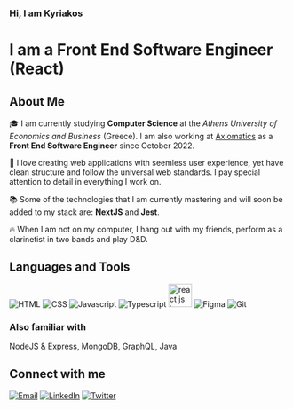 ### Hi, I am Kyriakos

# I am a Front End Software Engineer (React)

## About Me

:mortar_board: I am currently studying **Computer Science** at the _Athens University of Economics and Business_ (Greece). I am also working at [Axiomatics](https://github.com/axiomatics) as a **Front End Software Engineer** since October 2022.

:art: I love creating web applications with seemless user experience, yet have clean structure and follow the universal web standards. I pay special attention to detail in everything I work on.

:books: Some of the technologies that I am currently mastering and will soon be added to my stack are: **NextJS** and **Jest**.

:fire: When I am not on my computer, I hang out with my friends, perform as a clarinetist in two bands and play D&D.

## Languages and Tools

![HTML](https://img.icons8.com/color/48/000000/html-5.png)
![CSS](https://img.icons8.com/color/48/000000/css3.png)
![Javascript](https://img.icons8.com/color/44/000000/javascript.png)
![Typescript](https://img.icons8.com/color/44/000000/typescript.png)
<img src="https://img.icons8.com/color/344/react-native.png" alt="react js icon" style="width: 42px; height: 42px;" />
![Figma](https://img.icons8.com/color/42/000000/figma--v1.png)
![Git](https://img.icons8.com/color/48/000000/git.png)

### Also familiar with

NodeJS & Express, MongoDB, GraphQL, Java

## Connect with me

[![Email](https://img.icons8.com/fluent/48/000000/gmail.png)](mailto:kyriakosbekas00@gmail.com)
[![LinkedIn](https://img.icons8.com/fluent/48/000000/linkedin.png)](https://www.linkedin.com/in/kyriakos-bekas/)
[![Twitter](https://img.icons8.com/fluent/44/000000/twitter.png)](https://twitter.com/KyriakosBekas)
